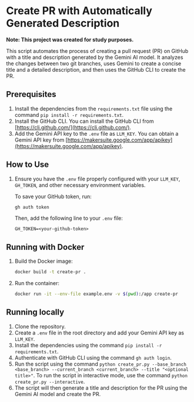 # Create PR with Automatically Generated Description

**Note: This project was created for study purposes.**

This script automates the process of creating a pull request (PR) on GitHub with a title and description generated by the Gemini AI model. It analyzes the changes between two git branches, uses Gemini to create a concise title and a detailed description, and then uses the GitHub CLI to create the PR.

## Prerequisites

1.  Install the dependencies from the `requirements.txt` file using the command `pip install -r requirements.txt`.
2.  Install the GitHub CLI. You can install the GitHub CLI from [https://cli.github.com/](https://cli.github.com/).
3.  Add the Gemini API key to the `.env` file as `LLM_KEY`. You can obtain a Gemini API key from [https://makersuite.google.com/app/apikey](https://makersuite.google.com/app/apikey).

## How to Use

1. Ensure you have the `.env` file properly configured with your `LLM_KEY`, `GH_TOKEN`, and other necessary environment variables.

   To save your GitHub token, run:
   ```bash
   gh auth token
   ```
   Then, add the following line to your `.env` file:
   ```
   GH_TOKEN=<your-github-token>
   ```

## Running with Docker

1. Build the Docker image:
   ```bash
   docker build -t create-pr .
   ```

2. Run the container:
   ```bash
   docker run -it --env-file example.env -v $(pwd):/app create-pr
   ```

## Running locally


1.  Clone the repository.
2.  Create a `.env` file in the root directory and add your Gemini API key as `LLM_KEY`.
3.  Install the dependencies using the command `pip install -r requirements.txt`.
4.  Authenticate with GitHub CLI using the command `gh auth login`.
5.  Run the script using the command `python create_pr.py --base_branch <base_branch> --current_branch <current_branch> --title "<optional title>"`. To run the script in interactive mode, use the command `python create_pr.py --interactive`.
6.  The script will then generate a title and description for the PR using the Gemini AI model and create the PR.

